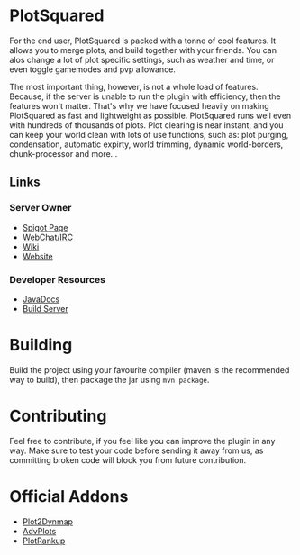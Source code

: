 # PlotSquared
For the end user, PlotSquared is packed with a tonne of cool features. It allows you to merge plots, and build together with your friends. You can alos change a lot of plot specific settings, such as weather and time, or even toggle gamemodes and pvp allowance.

The most important thing, however, is not a whole load of features. Because, if the server is unable to run the plugin with efficiency, then the features won't matter. That's why we have focused heavily on making PlotSquared as fast and lightweight as possible. PlotSquared runs well even with hundreds of thousands of plots. Plot clearing is near instant, and you can keep your world clean with lots of use functions, such as: plot purging, condensation, automatic expirty, world trimming, dynamic world-borders, chunk-processor and more...

## Links

### Server Owner
* [Spigot Page](https://www.spigotmc.org/resources/plotsquared.1177/)
* [WebChat/IRC](http://webchat.esper.net/?nick=&channels=IntellectualCrafters&fg_color=000&fg_sec_color=000&bg_color=FFF)
* [Wiki](https://github.com/intellectualcrafters/plotsquared/wiki)
* [Website](http://plotsquared.co)

### Developer Resources
* [JavaDocs](http://empcraft.com/plotsquared/doc/)
* [Build Server](http://ci.nixium.com/job/PlotSquared/)


# Building
Build the project using your favourite compiler (maven is the recommended way to build), then package the jar using `mvn package`. 

# Contributing
Feel free to contribute, if you feel like you can improve the plugin in any way. Make sure to test your code before sending it away from us, as committing broken code will block you from future contribution.

# Official Addons
* [Plot2Dynmap](http://www.spigotmc.org/resources/plot2dynmap.1292/)
* [AdvPlots](http://www.spigotmc.org/resources/advplots-%CE%B2.1500/)
* [PlotRankup](http://www.spigotmc.org/resources/plotrankup.1571/)
